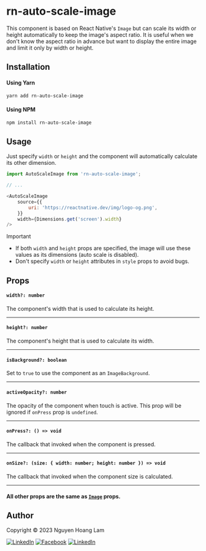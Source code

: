 # rn-auto-scale-image

This component is based on React Native's `Image` but can scale its width or height automatically to keep the image's aspect ratio. It is useful when we don't know the aspect ratio in advance but want to display the entire image and limit it only by width or height.

## Installation

#### Using Yarn

```sh
yarn add rn-auto-scale-image
```

#### Using NPM

```sh
npm install rn-auto-scale-image
```

## Usage

Just specify `width` or `height` and the component will automatically calculate its other dimension.

```js
import AutoScaleImage from 'rn-auto-scale-image';

// ...

<AutoScaleImage
    source={{
        uri: 'https://reactnative.dev/img/logo-og.png',
    }}
    width={Dimensions.get('screen').width}
/>

```

> [!IMPORTANT]
> - If both `width` and `height` props are specified, the image will use these values as its dimensions (auto scale is disabled).
> - Don't specify `width` or `height` attributes in `style` props to avoid bugs.

## Props

#### `width?: number`

The component's width that is used to calculate its height.

----

#### `height?: number`

The component's height that is used to calculate its width.

----

#### `isBackground?: boolean`

Set to `true` to use the component as an `ImageBackground`.

----

#### `activeOpacity?: number`

The opacity of the component when touch is active. This prop will be ignored if `onPress` prop is `undefined`.

----

#### `onPress?: () => void`

The callback that invoked when the component is pressed.

----

#### `onSize?: (size: { width: number; height: number }) => void`

The callback that invoked when the component size is calculated.

----

#### All other props are the same as [`Image`](https://reactnative.dev/docs/image) props.

## Author

Copyright © 2023 Nguyen Hoang Lam

[![LinkedIn](https://img.shields.io/badge/Gmail-D14836?style=for-the-badge&logo=gmail&logoColor=white)](mailto:hoanglamvn90@gmail.com)
[![Facebook](https://img.shields.io/badge/Facebook-1877F2?style=for-the-badge&logo=facebook&logoColor=white)](https://www.facebook.com/hoanglamvn90)
[![LinkedIn](https://img.shields.io/badge/LinkedIn-0077B5?style=for-the-badge&logo=linkedin&logoColor=white)](https://www.linkedin.com/in/lam-nguyen-hoang-70bb21115)